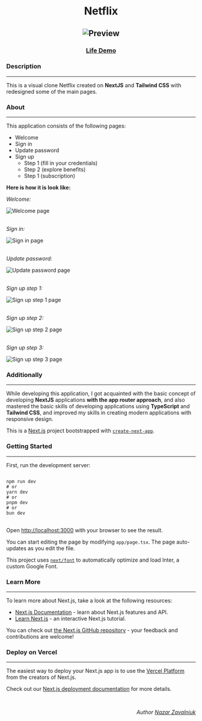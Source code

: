 <h1 align="center">Netflix</h1>

<h2 align="center">
<img alt="Preview" src="https://github.com/user-attachments/assets/ca7554c5-3982-4cff-aeca-e1ea2e1f1728"/>
</h2>


<h3 align="center">
<a href="https://netflix-kappa-jet.vercel.app">Life Demo</a>
</h3>

<p><h3>Description</h3></p>
<hr/>

<p>This is a visual clone Netflix created on <strong>NextJS</strong> and <strong>Tailwind CSS</strong> with redesigned some of the main pages.</p>

<p><h3>About</h3></p>
<hr/>

<p>This application consists of the following pages:</p>
<ul>
  <li>Welcome</li>
  <li>Sign in</li>
  <li>Update password</li>
  <li>
  Sign up
    <ul>
      <li>Step 1 (fill in your credentials)</li>
      <li>Step 2 (explore benefits)</li>
      <li>Step 1 (subscription)</li>
    </ul>
  </li>
</ul>

<p><strong>Here is how it is look like:</strong></p>

<p><em>Welcome:</em></p>
<img alt="Welcome page" src="https://github.com/user-attachments/assets/ca7554c5-3982-4cff-aeca-e1ea2e1f1728"/>

<br/>
<br/>
<p><em>Sign in:</em></p>
<img alt="Sign in page" src="https://github.com/user-attachments/assets/3c2c115e-1b1d-4a90-b594-a7324b26dd04"/>

<br/>
<br/>
<p><em>Update password:</em></p>
<img alt="Update password page" src="https://github.com/user-attachments/assets/3a363935-411d-405e-8521-c7b842574b6d"/>

<br/>
<br/>
<p><em>Sign up step 1:</em></p>
<img alt="Sign up step 1 page" src="https://github.com/user-attachments/assets/7dc9931b-4405-4576-8e75-21fc20212639"/>

<br/>
<br/>
<p><em>Sign up step 2:</em></p>
<img alt="Sign up step 2 page" src="https://github.com/user-attachments/assets/893d985a-02e6-41bf-ac48-e35de86cf56b"/>

<br/>
<br/>
<p><em>Sign up step 3:</em></p>
<img alt="Sign up step 3 page" src="https://github.com/user-attachments/assets/6e69c349-9d82-4c97-9474-9bb37dce1fbe"/>

<p><h3>Additionally</h3></p>
<hr/>

<p>While developing this application, I got acquainted with the basic concept of developing <strong>NextJS</strong> applications <strong>with the app router approach</strong>, and also mastered the basic skills of developing applications using <strong>TypeScript</strong> and <strong>Tailwind CSS</strong>, and improved my skills in creating modern applications with responsive design.</p>




<p>This is a <a href="https://nextjs.org/">Next.js</a> project bootstrapped with <a href="https://github.com/vercel/next.js/tree/canary/packages/create-next-app"><code>create-next-app</code></a>.</p>

<p><h3>Getting Started</h3></p>
<hr/>

<p>First, run the development server:</p>

<pre>
<code>
npm run dev
# or
yarn dev
# or
pnpm dev
# or
bun dev
</code>
</pre>

<p>Open <a href="http://localhost:3000">http://localhost:3000</a> with your browser to see the result.</p>

<p>You can start editing the page by modifying <code>app/page.tsx</code>. The page auto-updates as you edit the file.</p>

<p>This project uses <a href="https://nextjs.org/docs/basic-features/font-optimization"><code>next/font</code></a> to automatically optimize and load Inter, a custom Google Font.</p>

<p><h3>Learn More</h3></p>
<hr/>

<p>To learn more about Next.js, take a look at the following resources:</p>

<ul>
<li><a href="https://nextjs.org/docs">Next.js Documentation</a> - learn about Next.js features and API.</li>
<li><a href="https://nextjs.org/learn">Learn Next.js</a> - an interactive Next.js tutorial.</li>
</ul>

<p>You can check out <a href="https://github.com/vercel/next.js/">the Next.js GitHub repository</a> - your feedback and contributions are welcome!</p>

<p><h3>Deploy on Vercel</h3></p>
<hr/>

<p>The easiest way to deploy your Next.js app is to use the <a href="https://vercel.com/new?utm_medium=default-template&filter=next.js&utm_source=create-next-app&utm_campaign=create-next-app-readme">Vercel Platform</a> from the creators of Next.js.</p>

<p>Check out our <a href="https://nextjs.org/docs/deployment">Next.js deployment documentation</a> for more details.</p>

<br/>
<p align="right">
<em>Author <a href="https://github.com/Nazar-Zavalniuk">Nazar Zavalniuk</a></em>
</p>
